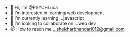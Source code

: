 - 👋 Hi, I’m @PSYCHLuca
- 👀 I’m interested in learning web development
- 🌱 I’m currently learning ...javascript
- 💞️ I’m looking to collaborate on ...web dev
- 📫 How to reach me ...shekharbhandari012@gmail.com

<!---
PSYCHLuca/PSYCHLuca is a ✨ special ✨ repository because its `README.md` (this file) appears on your GitHub profile.
You can click the Preview link to take a look at your changes.
--->
